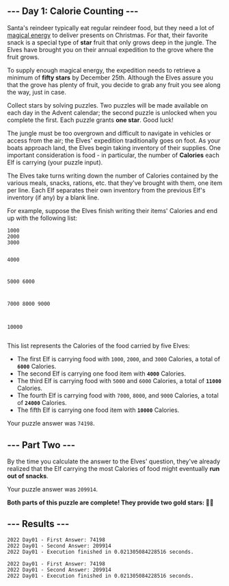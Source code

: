 <article class="day-desc"><h2>--- Day 1: Calorie Counting ---</h2><p>Santa's reindeer typically eat regular reindeer food, but they need a lot of <a href="/2018/day/25">magical energy</a> to deliver presents on Christmas. For that, their favorite snack is a special type of <b class="star">star</b> fruit that only grows deep in the jungle. The Elves have brought you on their annual expedition to the grove where the fruit grows.</p>
<p>To supply enough magical energy, the expedition needs to retrieve a minimum of <b class="star">fifty stars</b> by December 25th. Although the Elves assure you that the grove has plenty of fruit, you decide to grab any fruit you see along the way, just in case.</p>
<p>Collect stars by solving puzzles.  Two puzzles will be made available on each day in the Advent calendar; the second puzzle is unlocked when you complete the first.  Each puzzle grants <b class="star">one star</b>. Good luck!</p>
<p>The jungle must be too overgrown and difficult to navigate in vehicles or access from the air; the Elves' expedition traditionally goes on foot. As your boats approach land, the Elves begin taking inventory of their supplies. One important consideration is food - in particular, the number of <b>Calories</b> each Elf is carrying (your puzzle input).</p>
<p>The Elves take turns writing down the number of Calories contained by the various meals, snacks, rations, <span title="By &quot;etc&quot;, you're pretty sure they just mean &quot;more snacks&quot;.">etc.</span> that they've brought with them, one item per line. Each Elf separates their own inventory from the previous Elf's inventory (if any) by a blank line.</p>
<p>For example, suppose the Elves finish writing their items' Calories and end up with the following list:</p>
<pre><code>1000
2000
3000

4000

5000
6000

7000
8000
9000

10000
</code></pre>
<p>This list represents the Calories of the food carried by five Elves:</p>
<ul>
<li>The first Elf is carrying food with <code>1000</code>, <code>2000</code>, and <code>3000</code> Calories, a total of <code><b>6000</b></code> Calories.</li>
<li>The second Elf is carrying one food item with <code><b>4000</b></code> Calories.</li>
<li>The third Elf is carrying food with <code>5000</code> and <code>6000</code> Calories, a total of <code><b>11000</b></code> Calories.</li>
<li>The fourth Elf is carrying food with <code>7000</code>, <code>8000</code>, and <code>9000</code> Calories, a total of <code><b>24000</b></code> Calories.</li>
<li>The fifth Elf is carrying one food item with <code><b>10000</b></code> Calories.</li>
</ul>


</article>
<p>Your puzzle answer was <code>74198</code>.</p><article class="day-desc"><h2 id="part2">--- Part Two ---</h2><p>By the time you calculate the answer to the Elves' question, they've already realized that the Elf carrying the most Calories of food might eventually <b>run out of snacks</b>.</p>



</article>
<p>Your puzzle answer was <code>209914</code>.</p><p class="day-success"><b>Both parts of this puzzle are complete! They provide two gold stars: 🌟🌟</b></p>
<h2>--- Results ---</h2>
<pre><code>2022 Day01 - First Answer: 74198
2022 Day01 - Second Answer: 209914
2022 Day01 - Execution finished in 0.021305084228516 seconds.
</code></pre>
<pre><code>2022 Day01 - First Answer: 74198
2022 Day01 - Second Answer: 209914
2022 Day01 - Execution finished in 0.021305084228516 seconds.
</code></pre>